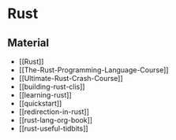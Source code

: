 # Rust

## Material

- [[Rust]]
- [[The-Rust-Programming-Language-Course]]
- [[Ultimate-Rust-Crash-Course]]
- [[building-rust-clis]]
- [[learning-rust]]
- [[quickstart]]
- [[redirection-in-rust]]
- [[rust-lang-org-book]]
- [[rust-useful-tidbits]]
